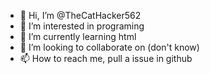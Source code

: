 - 👋 Hi, I’m @TheCatHacker562
- 👀 I’m interested in programing
- 🌱 I’m currently learning html
- 💞️ I’m looking to collaborate on (don't know)
- 📫 How to reach me, pull a issue in github

<!---
TheCatHacker562/TheCatHacker562 is a ✨ special ✨ repository because its `README.md` (this file) appears on your GitHub profile.
You can click the Preview link to take a look at your changes.
--->
